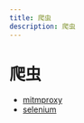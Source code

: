 ```yaml
---
title: 爬虫
description: 爬虫
---
```


# 爬虫

- [mitmproxy](crawler/mitmproxy)
- [selenium](crawler/selenium)
